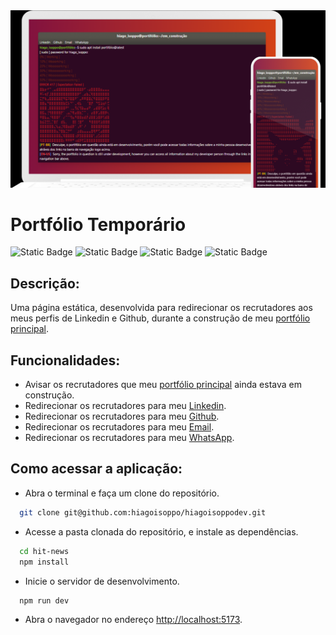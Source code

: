 <img src="/public/Preview.png" alt="Application Preview" />

# Portfólio Temporário

![Static Badge](https://img.shields.io/badge/ViteJs-4.4.5-yellow)
![Static Badge](https://img.shields.io/badge/TypeScript-5.0.2-blue)
![Static Badge](https://img.shields.io/badge/ReactJs-18.2.0-blue)
![Static Badge](https://img.shields.io/badge/TailwindCss-3.3.3-blue)

## Descrição:
Uma página estática, desenvolvida para redirecionar os recrutadores aos meus perfis de Linkedin e Github, durante a construção de meu [portfólio principal](https://hiagoisoppo.dev/).
  
## Funcionalidades:
- Avisar os recrutadores que meu [portfólio principal](https://hiagoisoppo.dev/) ainda estava em construção.
- Redirecionar os recrutadores para meu [Linkedin](https://www.linkedin.com/in/hiagoisoppo/).
- Redirecionar os recrutadores para meu [Github](https://github.com/hiagoisoppo).
- Redirecionar os recrutadores para meu [Email](mailto:hiagoisoppotrajano@gmail.com).
- Redirecionar os recrutadores para meu [WhatsApp](https://api.whatsapp.com/send?phone=5548920003855).

## Como acessar a aplicação:
  - Abra o terminal e faça um clone do repositório.
  ```bash
    git clone git@github.com:hiagoisoppo/hiagoisoppodev.git
  ```
  - Acesse a pasta clonada do repositório, e instale as dependências.
  ```bash
    cd hit-news
    npm install
  ```
  - Inicie o servidor de desenvolvimento.
  ```bash
    npm run dev
  ```
  - Abra o navegador no endereço [http://localhost:5173](http://localhost:5173).